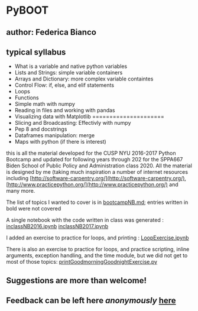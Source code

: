 # PyBOOT
## author: Federica Bianco

## typical syllabus

- What is a variable and native python variables
- Lists and Strings: simple variable containers
- Arrays and Dictionary: more complex variable containtes
- Control Flow: if, else, and elif statements
- Loops
- Functions
- Simple math with numpy 
- Reading in files and working with pandas
- Visualizing data with Matplotlib
=====================
- Slicing and Broadcasting: Effectivly with numpy
- Pep 8 and docstrings
- Dataframes manipulation: merge
- Maps with python (if there is interest)

this is all the material developed for the CUSP NYU 2016-2017 Python Bootcamp and updated for following years through 202 for the SPPA667 Biden School of Public Policy and Administration class 2020.
 All the material is designed by me (taking much inspiration a number of internet resources including [http://software-carpentry.org/](http://software-carpentry.org/), [http://www.practicepython.org/](http://www.practicepython.org/) and many more.

 The list of topics I wanted to cover is in [bootcampNB.md](bootcampNB.md); entries written in bold were not covered
 
 A single notebook with the code written in class was generated : [inclassNB2016.ipynb](inclassNB2016.ipynb) [inclassNB2017.ipynb](inclassNB2017.ipynb)
 
 I added an exercise to practice for loops, and printing : [LoopExercise.ipynb](LoopExercise.ipynb)

 There is also an exercise to practice for loops, and practice scripting, inline arguments, exception handling, and the time module, but we did not get to most of those topics: [printGoodmorningGoodnightExercise.py](printGoodmorningGoodnightExercise.py)
 
## Suggestions are more than welcome! 
## Feedback can be left here _anonymously_ [here](https://goo.gl/forms/D4dQZKfsS3hgdeHg2)
